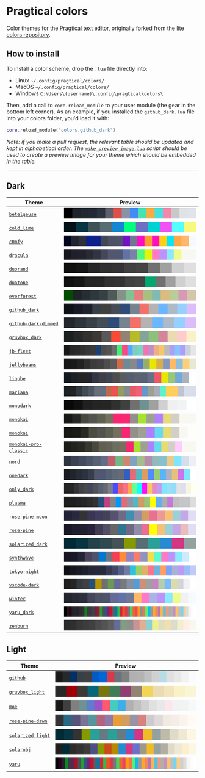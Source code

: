 # Pragtical colors

Color themes for the [Pragtical text editor](https://github.com/pragtical/pragtical),
originally forked from the [lite colors repository](https://github.com/rxi/lite-colors).

## How to install

To install a color scheme, drop the `.lua` file directly into:

*   Linux `~/.config/pragtical/colors/`
*   MacOS `~/.config/pragtical/colors/`
*   Windows `C:\Users\(username)\.config\pragtical\colors\`

Then, add a call to `core.reload_module` to your user module (the gear in the
bottom left corner). As an example, if you installed the `github_dark.lua`
file into your colors folder, you'd load it with:

```lua
core.reload_module("colors.github_dark")
```

*Note: if you make a pull request, the relevant table should be updated and kept
in alphabetical order. The [`make_preview_image.lua`](make_preview_image.lua)
script should be used to create a preview image for your theme which should be
embedded in the table.*

---

## Dark

Theme | Preview
------|-----------------------------------------
[`betelgeuse`](colors/betelgeuse.lua?raw=1) | ![betelgeuse_preview](previews/betelgeuse.svg)
[`cold_lime`](colors/cold_lime.lua?raw=1) | ![cold_lime_preview](previews/cold_lime.svg)
[`c0mfy`](colors/c0mfy.lua?raw=1) | ![c0mfy_preview](previews/c0mfy.svg)
[`dracula`](colors/dracula.lua?raw=1) | ![dracula_preview](previews/dracula.svg)
[`duorand`](colors/duorand.lua?raw=1) | ![duorand_preview](previews/duorand.svg)
[`duotone`](colors/duotone.lua?raw=1) | ![duotone_preview](previews/duotone.svg)
[`everforest`](colors/everforest.lua?raw=1) | ![everforest_preview](previews/everforest.svg)
[`github_dark`](colors/github_dark.lua?raw=1) | ![github_dark_preview](previews/github_dark.svg)
[`github-dark-dimmed`](colors/github-dark-dimmed.lua?raw=1) | ![duotone_preview](previews/github-dark-dimmed.svg)
[`gruvbox_dark`](colors/gruvbox_dark.lua?raw=1) | ![gruvbox_dark_preview](previews/gruvbox_dark.svg)
[`jb-fleet`](colors/jb-fleet.lua?raw=1) | ![jb-fleet_preview](previews/jb-fleet.svg)
[`jellybeans`](colors/jellybeans.lua?raw=1) | ![jellybeans_preview](previews/jellybeans.svg)
[`liqube`](colors/liqube.lua?raw=1) | ![liqube_preview](previews/liqube.svg)
[`mariana`](colors/mariana.lua?raw=1) | ![mariana_preview](previews/mariana.svg)
[`monodark`](colors/monodark.lua?raw=1) | ![monodark_preview](previews/monodark.svg)
[`monokai`](colors/monokai.lua?raw=1) | ![monokai_preview](previews/monokai.svg)
[`monokai`](colors/monokai-sublime.lua?raw=1) | ![monokai-sublime_preview](previews/monokai-sublime.svg)
[`monokai-pro-classic`](colors/monokai-pro-classic.lua?raw=1) | ![monokai-pro-classic_preview](previews/monokai-pro-classic.svg)
[`nord`](colors/nord.lua?raw=1) | ![nord_preview](previews/nord.svg)
[`onedark`](colors/onedark.lua?raw=1) | ![onedark_preview](previews/onedark.svg)
[`only_dark`](colors/only_dark.lua?raw=1) | ![only_dark_preview](previews/only_dark.svg)
[`plasma`](colors/plasma.lua?raw=1) | ![plasma_preview](previews/plasma.svg)
[`rose-pine-moon`](colors/rose-pine-moon.lua?raw=1)| ![rose_pine_review](previews/rose-pine-moon.svg)
[`rose-pine`](colors/rose-pine.lua?raw=1)| ![rose_pine_review](previews/rose-pine.svg)
[`solarized_dark`](colors/solarized_dark.lua?raw=1) | ![solarized_dark_preview](previews/solarized_dark.svg)
[`synthwave`](colors/synthwave.lua?raw=1) | ![synthwave_preview](previews/synthwave.svg)
[`tokyo-night`](colors/tokyo-night.lua?raw=1) | ![tokyo-night_preview](previews/tokyo-night.svg)
[`vscode-dark`](colors/vscode-dark.lua?raw=1) | ![vscode-dark_preview](previews/vscode-dark.svg)
[`winter`](colors/winter.lua?raw=1) | ![winter_preview](previews/winter.svg)
[`yaru_dark`](colors/yaru_dark.lua?raw=1) | ![yaru_dark_preview](previews/yaru_dark.svg)
[`zenburn`](colors/zenburn.lua?raw=1) | ![zenburn_preview](previews/zenburn.svg)

## Light

Theme | Preview
------|-----------------------------------------
[`github`](colors/github.lua?raw=1) | ![github_preview](previews/github.svg)
[`gruvbox_light`](colors/gruvbox_light.lua?raw=1) | ![gruvbox_light_preview](previews/gruvbox_light.svg)
[`moe`](colors/moe.lua?raw=1) | ![moe_preview](previews/moe.svg)
[`rose-pine-dawn`](colors/rose-pine-dawn.lua?raw=1)| ![rose_pine_review](previews/rose-pine-dawn.svg)
[`solarized_light`](colors/solarized_light.lua?raw=1) | ![solarized_light_preview](previews/solarized_light.svg)
[`solarobj`](colors/solarobj.lua?raw=1) | ![solarobj_preview](previews/solarobj.svg)
[`yaru`](colors/yaru.lua?raw=1) | ![yaru_preview](previews/yaru.svg)

